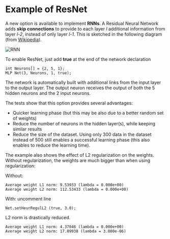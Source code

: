 # Example of ResNet
A new option is available to implement **RNNs**. A Residual Neural Network adds **skip connections** to provide to each layer *l* additional information from layer *l-2*, instead of only layer *l-1*. This is sketched in the following diagram (from [Wikipedia](https://en.wikipedia.org/wiki/Residual_neural_network "Residual Neural Network")).

![RNN](https://upload.wikimedia.org/wikipedia/commons/thumb/5/5f/ResNets.svg/330px-ResNets.svg.png "Residual Neural Network")

To enable ResNet, just add **true** at the end of the network declaration
```
int Neurons[] = {2, 5, 1};
MLP Net(3, Neurons, 1, true);
```

The network is automatically built with additional links from the input layer to the output layer. The output neuron receives the output of both the 5 hidden neurons and the 2 input neurons.

The tests show that this option provides several advantages:
* Quicker learning phase (but this may be also due to a better random set of weights)
* Reduce the number of neurons in the hidden layer(s), while keeping similar results
* Reduce the size of the dataset. Using only 300 data in the dataset instead of 500 still enables a successful learning phase (this also enables to reduce the learning time).

The example also shows the effect of L2 regularization on the weights. Without regularization, the weights are much bigger than when using regularization:

Without:
```
Average weight L1 norm: 9.53933 (lambda = 0.000e+00)
Average weight L2 norm: 112.53433 (lambda = 0.000e+00)
```
With: uncomment line
```
Net.setHeurRegulL2 (true, 3.0);
```
L2 norm is drastically reduced.
```
Average weight L1 norm: 4.37046 (lambda = 0.000e+00)
Average weight L2 norm: 17.09938 (lambda = 3.000e-06)
```